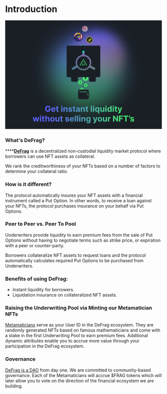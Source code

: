 # Introduction

![](<.gitbook/assets/Marketing image.png>)

### What's DeFrag?

****[**DeFrag**](https://defrag.fi) is a decentralized non-custodial liquidity market protocol where borrowers can use NFT assets as collateral.&#x20;

We rank the creditworthiness of your NFTs based on a number of factors to determine your collateral ratio.&#x20;

### How is it different?

The protocol automatically insures your NFT assets with a financial instrument called a Put Option. In other words, to receive a loan against your NFTs, the protocol purchases insurance on your behalf via Put Options.

### Peer to Peer vs. Peer To Pool

Underwriters provide liquidity to earn premium fees from the sale of Put Options without having to negotiate terms such as strike price, or expiration with a peer or counter-party. &#x20;

Borrowers collateralize NFT assets to request loans and the protocol automatically calculates required Put Options to be purchased from Underwriters.

### Benefits of using DeFrag:

* Instant liquidity for borrowers.
* Liquidation insurance on collateralized NFT assets.

### Raising the Underwriting Pool via Minting our Metamatician NFTs

[Metamaticians](overview/metamaticians.md) serve as your User ID in the DeFrag ecosystem. They are randomly generated NFTs based on famous mathematicians and come with a stake in the first Underwriting Pool to earn premium fees. Additional dynamic attributes enable you to accrue more value through your participation in the DeFrag ecosystem.

### Governance

[DeFrag is a DAO](overview/defrag-dao.md) from day one. We are committed to community-based governance. Each of the Metamaticians will accrue $FRAG tokens which will later allow you to vote on the direction of the financial ecosystem we are building.
